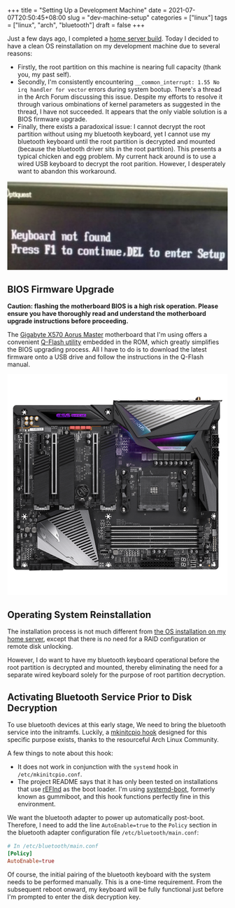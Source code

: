 +++
title = "Setting Up a Development Machine"
date = 2021-07-07T20:50:45+08:00
slug = "dev-machine-setup"
categories = ["linux"]
tags = ["linux", "arch", "bluetooth"]
draft = false
+++

Just a few days ago, I completed a [home server build](/posts/home-server-setup). Today I decided to have a clean OS reinstallation on my development machine due to several reasons:

- Firstly, the root partition on this machine is nearing full capacity (thank you, my past self).
- Secondly, I'm consistently encountering `__common_interrupt: 1.55 No irq handler for vector` errors during system bootup. There's a thread in the Arch Forum discussing this issue. Despite my efforts to resolve it through various ombinations of kernel parameters as suggested in the thread, I have not succeeded. It appears that the only viable solution is a BIOS firmware upgrade.
- Finally, there exists a paradoxical issue: I cannot decrypt the root partition without using my bluetooth keyboard, yet I cannot use my bluetooth keyboard until the root partition is decrypted and mounted (because the bluetooth driver sits in the root partition). This presents a typical chicken and egg problem. My current hack around is to use a wired USB keyboard to decrypt the root parition. However, I desperately want to abandon this workaround.

![Keyboard not found, press any key to continue...](/img/keyboard-not-found-press-any-key.png)

<!--more-->

## BIOS Firmware Upgrade

**Caution: flashing the motherboard BIOS is a high risk operation. Please ensure you have thoroughly read and understand the motherboard upgrade instructions before proceeding.**

The [Gigabyte X570 Aorus Master](https://www.gigabyte.com/Motherboard/X570-AORUS-MASTER-rev-11-12#kf) motherboard that I'm using offers a convenient [Q-Flash utility](https://www.gigabyte.com/MicroSite/121/tech_qflash.htm) embedded in the ROM, which greatly simplifies the BIOS upgrading process. All I have to do is to download the latest firmware onto a USB drive and follow the instructions in the Q-Flash manual.

![Gigabyte X570 Aorus Master is a powerful motherboard for AMD processors](/img/x570-aorus-master.png)

## Operating System Reinstallation

The installation process is not much different from [the OS installation on my home server](/posts/home-server-setup#arch-linux-installation), except that there is no need for a RAID configuration or remote disk unlocking.

However, I do want to have my bluetooth keyboard operational before the root partition is decrypted and mounted, thereby eliminating the need for a separate wired keyboard solely for the purpose of root partition decryption.

## Activating Bluetooth Service Prior to Disk Decryption

To use bluetooth devices at this early stage, We need to bring the bluetooth service into the initramfs. Luckily, a [mkinitcpio hook](https://github.com/irreleph4nt/mkinitcpio-bluetooth) designed for this specific purpose exists, thanks to the resourceful Arch Linux Community.

A few things to note about this hook:

* It does not work in conjunction with the `systemd` hook in `/etc/mkinitcpio.conf`.
* The project README says that it has only been tested on installations that use [rEFInd](https://wiki.archlinux.org/title/REFInd) as the boot loader. I'm using [systemd-boot](https://wiki.archlinux.org/title/Systemd-boot), formerly known as gummiboot, and this hook functions perfectly fine in this environment.

We want the bluetooth adapter to power up automatically post-boot. Therefore, I need to add the line `AutoEnable=true` to the `Policy` section in the bluetooth adapter configuration file `/etc/bluetooth/main.conf`:

```conf
# In /etc/bluetooth/main.conf
[Policy]
AutoEnable=true
```

Of course, the initial pairing of the bluetooth keyboard with the system needs to be performed manually. This is a one-time requirement. From the subsequent reboot onward, my keyboard will be fully functional just before I'm prompted to enter the disk decryption key.
